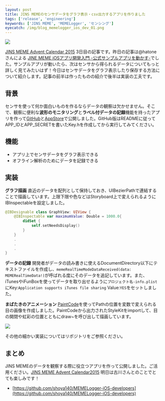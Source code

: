 ```yaml
---
layout: post
title: JINS MEMEのセンサデータをグラフ表示・csv出力するアプリを作りました
tags: ['release', 'engineering']
keywords: ['JINS MEME', 'MEMELogger', 'センシング']
eyecatch: /img/blog_memelogger_ios_dev_01.png
---
```


![ ](/img/blog_memelogger_ios_dev_01.png)

[JINS MEME Advent Calendar 2015](http://qiita.com/advent-calendar/2015/jinsmeme) 3日目の記事です。昨日の記事は@hatoneさんによる [JINE MEME iOSアプリ開発入門 -公式サンプルアプリを動かす-](http://hatone.hateblo.jp/entry/2015/12/01/162235)でした。サンプルアプリが動いたら、次はセンサから得られるデータについてもっと詳しく見てみたいはず！今日はセンサデータをグラフ表示したり保存する方法について紹介します。記事の前半は作ったものの紹介で後半は実装の工夫です。

## 背景

センサを使って何か面白いものを作るならデータの観察は欠かせません。そこで、観察に便利な**波形のモニタリング**と**ラベル付データの記録**機能を持ったアプリを作って[GitHub](https://github.com/shoya140/MEMELogger-iOS-developers)と[AppStore](https://itunes.apple.com/us/app/memelogger/id1073074817)で公開しました。GitHub版はREADMEに従ってAPP_IDとAPP_SECRETを書いたKey.hを作成してから実行してみてください。

## 機能

* アプリ上でセンサデータをグラフ表示できる
* オフライン解析のためにデータを記録できる

## 実装

**グラフ描画** 直近のデータを配列として保持しておき、UIBezierPathで連結することで描画しています。上限下限や色などはStoryboard上で変えられるようにIBInspectableを設定しました。

```swift
@IBDesignable class GraphView: UIView {
    @IBInspectable var maximumValue: Double = 1000.0{
        didSet {
            self.setNeedsDisplay()
        }
    }
    .
    .
    .
}
```

**データの記録** 開発者がデータの読み書きに使えるDocumentDirectory以下にテキストファイルを作成し、```memeRealTimeModeDataReceived(data: MEMERealTimeData!)```が呼ばれる度にそのデータを追記しています。また、iTunesやiFunBoxを使ってデータを取り出せるように```プロジェクト名-info.plist```にKey:```Application supports iTunes file sharing``` Value:```YES```をセットしました。

**まばたきのアニメーション** [PaintCode](http://www.paintcodeapp.com/)を使ってPathの位置を変数で変えられる目の画像を作成しました。PaintCodeから出力されたStyleKitをimportして、目の開閉や虹彩の位置とともにdraw~を呼び出して描画しています。

![ ](/img/blog_memelogger_ios_dev_02.png)

その他の細かい実装についてはリポジトリをご参照ください。

## まとめ

JINS MEMEのデータを観察する際に役立つアプリを作って公開しました。ご活用ください。[JINS MEME Advent Calendar2015](http://qiita.com/advent-calendar/2015/jinsmeme) 明日は古川さんとのことでとても楽しみです！

* [https://github.com/shoya140/MEMELogger-iOS-developers](https://github.com/shoya140/MEMELogger-iOS-developers)
